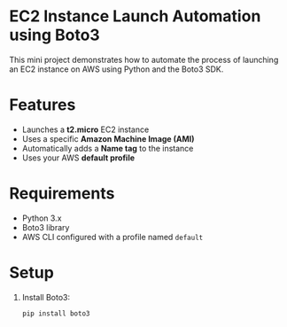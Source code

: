 # EC2 Instance Launch Automation using Boto3

This mini project demonstrates how to automate the process of launching an EC2 instance on AWS using Python and the Boto3 SDK.

# Features
- Launches a **t2.micro** EC2 instance
- Uses a specific **Amazon Machine Image (AMI)**
- Automatically adds a **Name tag** to the instance
- Uses your AWS **default profile**

# Requirements
- Python 3.x
- Boto3 library
- AWS CLI configured with a profile named `default`
  
# Setup
1. Install Boto3:
   ```bash
   pip install boto3
